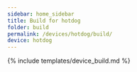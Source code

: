 ```yaml
---
sidebar: home_sidebar
title: Build for hotdog
folder: build
permalink: /devices/hotdog/build/
device: hotdog
---
```

{% include templates/device_build.md %}
